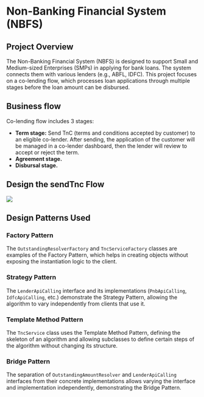 # Non-Banking Financial System (NBFS)

## Project Overview

The Non-Banking Financial System (NBFS) is designed to support Small and Medium-sized Enterprises (SMPs) in applying for bank loans. The system connects them with various lenders (e.g., ABFL, IDFC). This project focuses on a co-lending flow, which processes loan applications through multiple stages before the loan amount can be disbursed.



## Business flow

Co-lending flow includes 3 stages:
- **Term stage:** Send TnC (terms and conditions accepted by customer) to an eligible co-lender. After sending, the application of the customer will be managed in a co-lender dashboard, then the lender will review to accept or reject the term.
- **Agreement stage.**
- **Disbursal stage.**

## Design the **sendTnc** Flow

![](/Users/lminhthong/Workspace/Design_Patterns-Tnc-Sequence.drawio.png)


## Design Patterns Used

### Factory Pattern
The `OutstandingResolverFactory` and `TncServiceFactory` classes are examples of the Factory Pattern, which helps in creating objects without exposing the instantiation logic to the client.

### Strategy Pattern
The `LenderApiCalling` interface and its implementations (`PnbApiCalling`, `IdfcApiCalling`, etc.) demonstrate the Strategy Pattern, allowing the algorithm to vary independently from clients that use it.

### Template Method Pattern
The `TncService` class uses the Template Method Pattern, defining the skeleton of an algorithm and allowing subclasses to define certain steps of the algorithm without changing its structure.

### Bridge Pattern
The separation of `OutstandingAmountResolver` and `LenderApiCalling` interfaces from their concrete implementations allows varying the interface and implementation independently, demonstrating the Bridge Pattern.